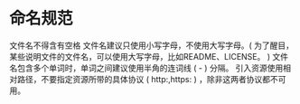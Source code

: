# 命名规范

文件名不得含有空格
文件名建议只使用小写字母，不使用大写字母。( 为了醒目，某些说明文件的文件名，可以使用大写字母，比如README、LICENSE。 )
文件名包含多个单词时，单词之间建议使用半角的连词线 ( - ) 分隔。
引入资源使用相对路径，不要指定资源所带的具体协议 ( http:,https: ) ，除非这两者协议都不可用。